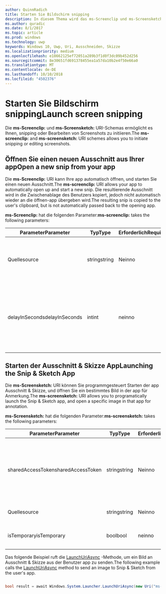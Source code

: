 ```yaml
---
author: QuinnRadich
title: Starten Sie Bildschirm snipping
description: In diesem Thema wird das ms-Screenclip und ms-Screensketch URI-Schemas. Ihre app kann diese URI-Schemas zum Starten der app Ausschnitt & Skizze oder um einen neuen Ausschnitt Öffnen verwenden.
ms.author: quradic
ms.date: 8/1/2017
ms.topic: article
ms.prod: windows
ms.technology: uwp
keywords: Windows 10, Uwp, Uri, Ausschneiden, Skizze
ms.localizationpriority: medium
ms.openlocfilehash: e18662125ef72051a289b3f1d0f3dc09b452d256
ms.sourcegitcommit: 8e30651fd691378455ea1a57da10b2e4f50e66a0
ms.translationtype: MT
ms.contentlocale: de-DE
ms.lasthandoff: 10/10/2018
ms.locfileid: "4502376"
---
```

# <a name="launch-screen-snipping"></a><span data-ttu-id="13fbb-105">Starten Sie Bildschirm snipping</span><span class="sxs-lookup"><span data-stu-id="13fbb-105">Launch screen snipping</span></span>

<span data-ttu-id="13fbb-106">Die **ms-Screenclip:** und **ms-Screensketch:** URI-Schemas ermöglicht es Ihnen, snipping oder Bearbeiten von Screenshots zu initiieren.</span><span class="sxs-lookup"><span data-stu-id="13fbb-106">The **ms-screenclip:** and **ms-screensketch:** URI schemes allows you to initiate snipping or editing screenshots.</span></span>

## <a name="open-a-new-snip-from-your-app"></a><span data-ttu-id="13fbb-107">Öffnen Sie einen neuen Ausschnitt aus Ihrer app</span><span class="sxs-lookup"><span data-stu-id="13fbb-107">Open a new snip from your app</span></span>

<span data-ttu-id="13fbb-108">Die **ms-Screenclip:** URI kann Ihre app automatisch öffnen, und starten Sie einen neuen Ausschnitt.</span><span class="sxs-lookup"><span data-stu-id="13fbb-108">The **ms-screenclip:** URI allows your app to automatically open up and start a new snip.</span></span> <span data-ttu-id="13fbb-109">Die resultierende Ausschnitt wird in die Zwischenablage des Benutzers kopiert, jedoch nicht automatisch wieder an die öffnen-app übergeben wird.</span><span class="sxs-lookup"><span data-stu-id="13fbb-109">The resulting snip is copied to the user's clipboard, but is not automatically passed back to the opening app.</span></span>

<span data-ttu-id="13fbb-110">**ms-Screenclip:** hat die folgenden Parameter:</span><span class="sxs-lookup"><span data-stu-id="13fbb-110">**ms-screenclip:** takes the following parameters:</span></span>

| <span data-ttu-id="13fbb-111">Parameter</span><span class="sxs-lookup"><span data-stu-id="13fbb-111">Parameter</span></span> | <span data-ttu-id="13fbb-112">Typ</span><span class="sxs-lookup"><span data-stu-id="13fbb-112">Type</span></span> | <span data-ttu-id="13fbb-113">Erforderlich</span><span class="sxs-lookup"><span data-stu-id="13fbb-113">Required</span></span> | <span data-ttu-id="13fbb-114">Beschreibung</span><span class="sxs-lookup"><span data-stu-id="13fbb-114">Description</span></span> |
| --- | --- | --- | --- |
| <span data-ttu-id="13fbb-115">Quelle</span><span class="sxs-lookup"><span data-stu-id="13fbb-115">source</span></span> | <span data-ttu-id="13fbb-116">string</span><span class="sxs-lookup"><span data-stu-id="13fbb-116">string</span></span> | <span data-ttu-id="13fbb-117">Nein</span><span class="sxs-lookup"><span data-stu-id="13fbb-117">no</span></span> | <span data-ttu-id="13fbb-118">Eine formfreie Zeichenfolge an, dass die Quelle, die den URI gestartet.</span><span class="sxs-lookup"><span data-stu-id="13fbb-118">A freeform string to indicate the source that launched the URI.</span></span> |
| <span data-ttu-id="13fbb-119">delayInSeconds</span><span class="sxs-lookup"><span data-stu-id="13fbb-119">delayInSeconds</span></span> | <span data-ttu-id="13fbb-120">int</span><span class="sxs-lookup"><span data-stu-id="13fbb-120">int</span></span> | <span data-ttu-id="13fbb-121">nein</span><span class="sxs-lookup"><span data-stu-id="13fbb-121">no</span></span> | <span data-ttu-id="13fbb-122">Eine ganze Zahl von 1 bis zu 30.</span><span class="sxs-lookup"><span data-stu-id="13fbb-122">An integer value, from 1 to 30.</span></span> <span data-ttu-id="13fbb-123">Gibt die Verzögerung in vollständige Sekunden zwischen der URI-Aufruf und wann beginnt snipping an.</span><span class="sxs-lookup"><span data-stu-id="13fbb-123">Specifies the delay, in full seconds, between the URI call and when snipping begins.</span></span> |

## <a name="launching-the-snip--sketch-app"></a><span data-ttu-id="13fbb-124">Starten der Ausschnitt & Skizze App</span><span class="sxs-lookup"><span data-stu-id="13fbb-124">Launching the Snip & Sketch App</span></span>

<span data-ttu-id="13fbb-125">Die **ms-Screensketch:** URI können Sie programmgesteuert Starten der app Ausschnitt & Skizze, und öffnen Sie ein bestimmtes Bild in der app für Anmerkung.</span><span class="sxs-lookup"><span data-stu-id="13fbb-125">The **ms-screensketch:** URI allows you to programatically launch the Snip & Sketch app, and open a specific image in that app for annotation.</span></span>

<span data-ttu-id="13fbb-126">**ms-Screensketch:** hat die folgenden Parameter:</span><span class="sxs-lookup"><span data-stu-id="13fbb-126">**ms-screensketch:** takes the following parameters:</span></span>

| <span data-ttu-id="13fbb-127">Parameter</span><span class="sxs-lookup"><span data-stu-id="13fbb-127">Parameter</span></span> | <span data-ttu-id="13fbb-128">Typ</span><span class="sxs-lookup"><span data-stu-id="13fbb-128">Type</span></span> | <span data-ttu-id="13fbb-129">Erforderlich</span><span class="sxs-lookup"><span data-stu-id="13fbb-129">Required</span></span> | <span data-ttu-id="13fbb-130">Beschreibung</span><span class="sxs-lookup"><span data-stu-id="13fbb-130">Description</span></span> |
| --- | --- | --- | --- |
| <span data-ttu-id="13fbb-131">sharedAccessToken</span><span class="sxs-lookup"><span data-stu-id="13fbb-131">sharedAccessToken</span></span> | <span data-ttu-id="13fbb-132">string</span><span class="sxs-lookup"><span data-stu-id="13fbb-132">string</span></span> | <span data-ttu-id="13fbb-133">Nein</span><span class="sxs-lookup"><span data-stu-id="13fbb-133">no</span></span> | <span data-ttu-id="13fbb-134">Ein Token, identifizieren die Datei in der app Ausschnitt & Skizze geöffnet.</span><span class="sxs-lookup"><span data-stu-id="13fbb-134">A token identifying the file to open in the Snip & Sketch app.</span></span> <span data-ttu-id="13fbb-135">Aus [SharedStorageAccessManager.AddFile](https://docs.microsoft.com/uwp/api/windows.applicationmodel.datatransfer.sharedstorageaccessmanager.addfile)abgerufen werden.</span><span class="sxs-lookup"><span data-stu-id="13fbb-135">Retrieved from [SharedStorageAccessManager.AddFile](https://docs.microsoft.com/uwp/api/windows.applicationmodel.datatransfer.sharedstorageaccessmanager.addfile).</span></span> <span data-ttu-id="13fbb-136">Wenn dieser Parameter ausgelassen wird, wird die app ohne Öffnen der Datei gestartet werden.</span><span class="sxs-lookup"><span data-stu-id="13fbb-136">If this parameter is omitted, the app will be launched without a file open.</span></span> |
| <span data-ttu-id="13fbb-137">Quelle</span><span class="sxs-lookup"><span data-stu-id="13fbb-137">source</span></span> | <span data-ttu-id="13fbb-138">string</span><span class="sxs-lookup"><span data-stu-id="13fbb-138">string</span></span> | <span data-ttu-id="13fbb-139">Nein</span><span class="sxs-lookup"><span data-stu-id="13fbb-139">no</span></span> | <span data-ttu-id="13fbb-140">Eine formfreie Zeichenfolge an, dass die Quelle, die den URI gestartet.</span><span class="sxs-lookup"><span data-stu-id="13fbb-140">A freeform string to indicate the source that launched the URI.</span></span> |
| <span data-ttu-id="13fbb-141">isTemporary</span><span class="sxs-lookup"><span data-stu-id="13fbb-141">isTemporary</span></span> | <span data-ttu-id="13fbb-142">bool</span><span class="sxs-lookup"><span data-stu-id="13fbb-142">bool</span></span> | <span data-ttu-id="13fbb-143">nein</span><span class="sxs-lookup"><span data-stu-id="13fbb-143">no</span></span> | <span data-ttu-id="13fbb-144">Wenn auf True festgelegt, Bildschirmskizzen versucht, die Datei zu löschen, nachdem sie geöffnet.</span><span class="sxs-lookup"><span data-stu-id="13fbb-144">If set to True, Screen Sketch will try to delete the file after opening it.</span></span> |

<span data-ttu-id="13fbb-145">Das folgende Beispiel ruft die [LaunchUriAsync](https://docs.microsoft.com/uwp/api/Windows.System.Launcher#Windows_System_Launcher_LaunchUriAsync_Windows_Foundation_Uri_) -Methode, um ein Bild an Ausschnitt & Skizze aus der Benutzer app zu senden.</span><span class="sxs-lookup"><span data-stu-id="13fbb-145">The following example calls the [LaunchUriAsync](https://docs.microsoft.com/uwp/api/Windows.System.Launcher#Windows_System_Launcher_LaunchUriAsync_Windows_Foundation_Uri_) method to send an image to Snip & Sketch from the user's app.</span></span>

```csharp

bool result = await Windows.System.Launcher.LaunchUriAsync(new Uri("ms-screensketch:edit?source=MyApp&isTemporary=false&sharedAccessToken=2C37ADDA-B054-40B5-8B38-11CED1E1A2D"));

```